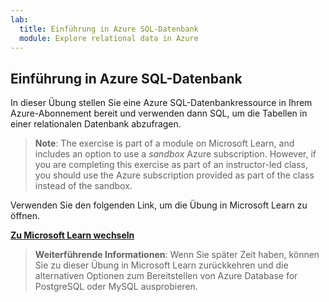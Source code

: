 ```yaml
---
lab:
  title: Einführung in Azure SQL-Datenbank
  module: Explore relational data in Azure
---
```


## <a name="explore-azure-sql-database"></a>Einführung in Azure SQL-Datenbank

In dieser Übung stellen Sie eine Azure SQL-Datenbankressource in Ihrem Azure-Abonnement bereit und verwenden dann SQL, um die Tabellen in einer relationalen Datenbank abzufragen.

> <bpt id="p1">**</bpt>Note<ept id="p1">**</ept>: The exercise is part of a module on Microsoft Learn, and includes an option to use a <bpt id="p2">*</bpt>sandbox<ept id="p2">*</ept> Azure subscription. However, if you are completing this exercise as part of an instructor-led class, you should use the Azure subscription provided as part of the class instead of the sandbox.

Verwenden Sie den folgenden Link, um die Übung in Microsoft Learn zu öffnen.

**[Zu Microsoft Learn wechseln](https://docs.microsoft.com/learn/modules/explore-provision-deploy-relational-database-offerings-azure/4-exercise-provision-relational-azure-data-services?pivots=azuresql#provision-an-azure-sql-database-resource)**

> **Weiterführende Informationen**: Wenn Sie später Zeit haben, können Sie zu dieser Übung in Microsoft Learn zurückkehren und die alternativen Optionen zum Bereitstellen von Azure Database for PostgreSQL oder MySQL ausprobieren.